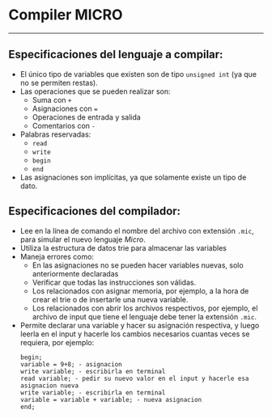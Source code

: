 # Compiler MICRO
---
## Especificaciones del lenguaje a compilar:

- El único tipo de variables que existen son de tipo `unsigned int` (ya que no se permiten restas).
- Las operaciones que se pueden realizar son:
  - Suma con `+`
  - Asignaciones con `=`
  - Operaciones de entrada y salida
  - Comentarios con `-`
- Palabras reservadas:
  - `read`
  - `write`
  - `begin`
  - `end`
- Las asignaciones son implícitas, ya que solamente existe un tipo de dato.

## Especificaciones del compilador:
- Lee en la línea de comando el nombre del archivo con extensión `.mic`, para simular el nuevo lenguaje *Micro*.
- Utiliza la estructura de datos trie para almacenar las variables 
- Maneja errores como:
  - En las asignaciones no se pueden hacer variables nuevas, solo anteriormente declaradas
  - Verificar que todas las instrucciones son válidas.
  - Los relacionados con asignar memoria, por ejemplo, a la hora de crear el trie o de insertarle una nueva variable.
  - Los relacionados con abrir los archivos respectivos, por ejemplo, el archivo de input que tiene el lenguaje debe tener la extensión `.mic`.
- Permite declarar una variable y hacer su asignación respectiva, y luego leerla en el input y hacerle los cambios necesarios cuantas veces se requiera, por ejemplo:
   ```
   begin;
   variable = 9+8; - asignacion
   write variable; - escribirla en terminal
   read variable; - pedir su nuevo valor en el input y hacerle esa asignacion nueva
   write variable; - escribirla en terminal
   variable = variable + variable; - nueva asignacion
   end;
   ``` 
